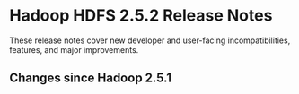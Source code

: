 # Hadoop HDFS 2.5.2 Release Notes

These release notes cover new developer and user-facing incompatibilities, features, and major improvements.

## Changes since Hadoop 2.5.1



